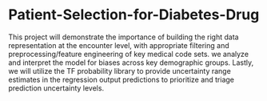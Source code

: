 # Patient-Selection-for-Diabetes-Drug
This project will demonstrate the importance of building the right data representation at the encounter level, with appropriate filtering and preprocessing/feature engineering of key medical code sets. we analyze and interpret the model for biases across key demographic groups. Lastly, we will utilize the TF probability library to provide uncertainty range estimates in the regression output predictions to prioritize and triage prediction uncertainty levels.
